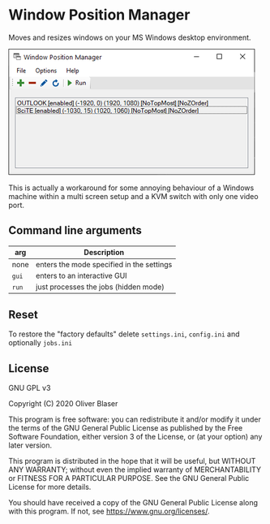 # Window Position Manager

Moves and resizes windows on your MS Windows desktop environment.

![](./assets/winposmgr_v0.1.0.png)

This is actually a workaround for some annoying behaviour of a Windows machine within a multi screen setup and a KVM switch with only one video port.

## Command line arguments

| arg | Description |
|---|---|
| none | enters the mode specified in the settings |
| `gui` | enters to an interactive GUI |
| `run` | just processes the jobs (hidden mode) |

## Reset

To restore the "factory defaults" delete `settings.ini`, `config.ini` and optionally `jobs.ini`

## License

GNU GPL v3

Copyright (C) 2020  Oliver Blaser

This program is free software: you can redistribute it and/or modify
it under the terms of the GNU General Public License as published by
the Free Software Foundation, either version 3 of the License, or
(at your option) any later version.

This program is distributed in the hope that it will be useful,
but WITHOUT ANY WARRANTY; without even the implied warranty of
MERCHANTABILITY or FITNESS FOR A PARTICULAR PURPOSE.  See the
GNU General Public License for more details.

You should have received a copy of the GNU General Public License
along with this program.  If not, see <https://www.gnu.org/licenses/>.
